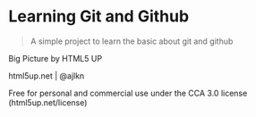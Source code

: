 # Learning Git and Github

> A simple project to learn the basic about git and github

Big Picture by HTML5 UP

html5up.net | @ajlkn

Free for personal and commercial use under the CCA 3.0 license (html5up.net/license)
